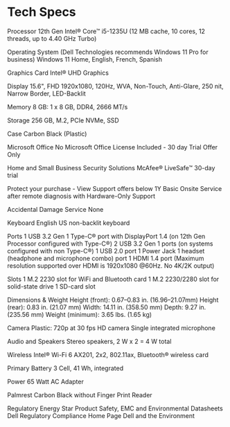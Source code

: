 Tech Specs
==========
Processor
12th Gen Intel® Core™ i5-1235U (12 MB cache, 10 cores, 12 threads, up to 4.40 GHz Turbo)

Operating System
(Dell Technologies recommends Windows 11 Pro for business)
Windows 11 Home, English, French, Spanish

Graphics Card
Intel® UHD Graphics

Display
15.6", FHD 1920x1080, 120Hz, WVA, Non-Touch, Anti-Glare, 250 nit, Narrow Border, LED-Backlit

Memory 
8 GB: 1 x 8 GB, DDR4, 2666 MT/s

Storage
256 GB, M.2, PCIe NVMe, SSD

Case
Carbon Black (Plastic)

Microsoft Office
No Microsoft Office License Included - 30 day Trial Offer Only

Home and Small Business Security Solutions
McAfee® LiveSafe™ 30-day trial

Protect your purchase - View Support offers below 
1Y Basic Onsite Service after remote diagnosis with Hardware-Only Support

Accidental Damage Service
None

Keyboard
English US non-backlit keyboard

Ports
1 USB 3.2 Gen 1 Type-C® port with DisplayPort 1.4 (on 12th Gen Processor configured with Type-C®)
2 USB 3.2 Gen 1 ports (on systems configured with non Type-C®)
1 USB 2.0 port
1 Power Jack
1 headset (headphone and microphone combo) port
1 HDMI 1.4 port (Maximum resolution supported over HDMI is 1920x1080 @60Hz. No 4K/2K output)

Slots
1 M.2 2230 slot for WiFi and Bluetooth card
1 M.2 2230/2280 slot for solid-state drive
1 SD-card slot

Dimensions & Weight
Height (front): 0.67–0.83 in. (16.96–21.07mm)
Height (rear): 0.83 in. (21.07 mm)
Width: 14.11 in. (358.50 mm)
Depth: 9.27 in. (235.56 mm)
Weight (minimum): 3.65 lbs. (1.65 kg)

Camera
Plastic: 720p at 30 fps HD camera Single integrated microphone

Audio and Speakers
Stereo speakers, 2 W x 2 = 4 W total

Wireless 
Intel® Wi-Fi 6 AX201, 2x2, 802.11ax, Bluetooth® wireless card

Primary Battery
3 Cell, 41 Wh, integrated

Power
65 Watt AC Adapter

Palmrest
Carbon Black without Finger Print Reader

Regulatory
Energy Star
Product Safety, EMC and Environmental Datasheets
Dell Regulatory Compliance Home Page
Dell and the Environment
